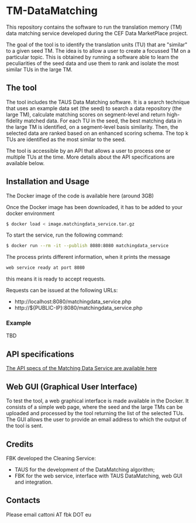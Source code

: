 # TM-DataMatching
This repository contains the software to run the translation memory (TM) data matching service developed during the CEF Data MarketPlace project.

The goal of the tool is to identify the translation units (TU) that are "similar" to a given seed TM. The idea is to allow a user to create a focussed TM on a particular topic.  This is obtained by running a software able to learn the peculiarities of the seed data and use them to rank and isolate the most similar TUs in the large TM.

## The tool
The tool includes the TAUS Data Matching software. It is a search technique that uses an example data set (the seed) to search a data repository (the large TM), calculate matching scores on segment-level and return high-fidelity matched data. For each TU in the seed, the best matching data in the large TM is identified, on a segment-level basis similarity. Then, the selected data are ranked based on an enhanced scoring schema. The top k TUs are identified as the most similar to the seed.

The tool is accessible by an API that allows a user to process one or multiple TUs at the time. More details about the API specifications are available below.


## Installation and Usage

The Docker image of the code is available here  (around 3GB) 


Once the Docker image has been downloaded, it has to be added to your docker environment
```bash
$ docker load < image.matchingdata_service.tar.gz
```

To start the service, run the following command:
```bash
$ docker run --rm -it --publish 8080:8080 matchingdata_service
```

The process prints different information, when it prints the message
```bash
web service ready at port 8080
```
this means it is ready to accept requests.

Requests can be issued at the following URLs:
* http://localhost:8080/matchingdata_service.php
* http://${PUBLIC-IP}:8080/matchingdata_service.php


### Example

TBD


## API specifications

[The API specs of the Matching Data Service are available here](https:)

## Web GUI (Graphical User Interface)

To test the tool, a web graphical interface is made available in the Docker. It consists of a simple web page, where the seed and the large TMs can be uploaded and processed by the tool returning the list of the selected TUs. The GUI allows the user to provide an email address to which the output of the tool is sent. 

## Credits

FBK developed the Cleaning Service:
* TAUS for the development of the DataMatching algorithm;
* FBK for the web service, interface with TAUS DataMatching, web GUI and integration.


## Contacts

Please email cattoni AT fbk DOT eu

